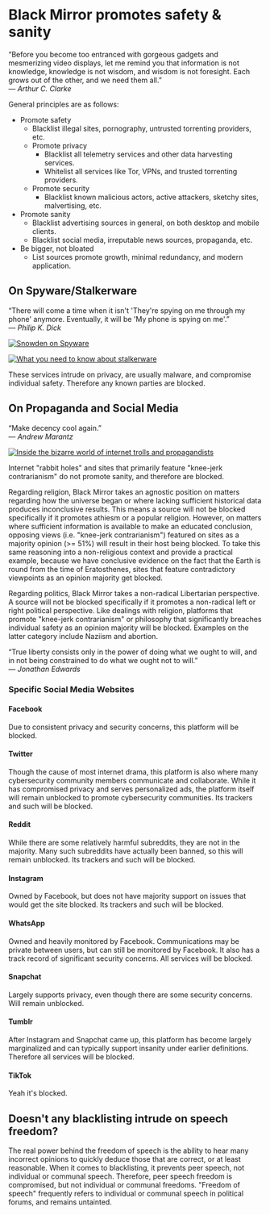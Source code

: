 # Black Mirror promotes safety & sanity

“Before you become too entranced with gorgeous gadgets and mesmerizing video displays, let me remind you that information is not knowledge, knowledge is not wisdom, and wisdom is not foresight. Each grows out of the other, and we need them all.”\
― _Arthur C. Clarke_

General principles are as follows:

- Promote safety
	- Blacklist illegal sites, pornography, untrusted torrenting providers, etc.
    - Promote privacy
		- Blacklist all telemetry services and other data harvesting services.
		- Whitelist all services like Tor, VPNs, and trusted torrenting providers.
    - Promote security
		- Blacklist known malicious actors, active attackers, sketchy sites, malvertising, etc.
- Promote sanity
	- Blacklist advertising sources in general, on both desktop and mobile clients.
	- Blacklist social media, irreputable news sources, propaganda, etc.
- Be bigger, not bloated
	- List sources promote growth, minimal redundancy, and modern application.

## On Spyware/Stalkerware

“There will come a time when it isn't 'They're spying on me through my phone' anymore. Eventually, it will be 'My phone is spying on me'.”\
― _Philip K. Dick_

[![Snowden on Spyware](https://res.cloudinary.com/marcomontalbano/image/upload/v1633709643/video_to_markdown/images/youtube--I5WjTTi67BE-c05b58ac6eb4c4700831b2b3070cd403.jpg)](https://www.youtube.com/watch?v=I5WjTTi67BE "Snowden on Spyware")

[![What you need to know about stalkerware](https://pi.tedcdn.com/r/s3.amazonaws.com/talkstar-photos/uploads/43595f89-1962-4904-8034-ee2d26971f7b/EvaGalperin_2019W-embed.jpg?op=%5E&c=1280%2C720&gravity=t&u%5Br%5D=2&u%5Bs%5D=0.5&u%5Ba%5D=0.8&u%5Bt%5D=0.03&quality=82&w=1280&h=720)](https://www.ted.com/talks/eva_galperin_what_you_need_to_know_about_stalkerware/transcript?language=en&utm_campaign=black_mirror&utm_medium=referral&utm_source=github_com_T145/black-mirror "What you need to know about stalkerware")

These services intrude on privacy, are usually malware, and compromise individual safety. Therefore any known parties are blocked.

## On Propaganda and Social Media

“Make decency cool again.”\
― _Andrew Marantz_

[![Inside the bizarre world of internet trolls and propagandists](https://pi.tedcdn.com/r/s3.amazonaws.com/talkstar-photos/uploads/db5bcc6b-ea54-4c76-a43a-1d0a5b5e5adc/AndrewMarantz_2019-embed.jpg?op=%5E&c=1280%2C720&gravity=t&u%5Br%5D=2&u%5Bs%5D=0.5&u%5Ba%5D=0.8&u%5Bt%5D=0.03&quality=82&w=1280&h=720)](https://www.ted.com/talks/eva_galperin_what_you_need_to_know_about_stalkerware/transcript?language=en&utm_campaign=black_mirror&utm_medium=referral&utm_source=github_com_T145/black-mirror "Inside the bizarre world of internet trolls and propagandists")

Internet "rabbit holes" and sites that primarily feature "knee-jerk contrarianism" do not promote sanity, and therefore are blocked.

Regarding religion, Black Mirror takes an agnostic position on matters regarding how the universe began or where lacking sufficient historical data produces inconclusive results.
This means a source will not be blocked specifically if it promotes athiesm or a popular religion.
However, on matters where sufficient information is available to make an educated conclusion, opposing views (i.e. "knee-jerk contrarianism") featured on sites as a majority opinion (>= 51%) will result in their host being blocked. To take this same reasoning into a non-religious context and provide a practical example, because we have conclusive evidence on the fact that the Earth is round from the time of Eratosthenes, sites that feature contradictory viewpoints as an opinion majority get blocked.

Regarding politics, Black Mirror takes a non-radical Libertarian perspective.
A source will not be blocked specifically if it promotes a non-radical left or right political perspective.
Like dealings with religion, platforms that promote "knee-jerk contrarianism" or philosophy that significantly breaches individual safety as an opinion majority will be blocked.
Examples on the latter category include Naziism and abortion.

“True liberty consists only in the power of doing what we ought to will, and in not being constrained to do what we ought not to will.”\
― _Jonathan Edwards_

### Specific Social Media Websites

#### Facebook

Due to consistent privacy and security concerns, this platform will be blocked.

#### Twitter

Though the cause of most internet drama, this platform is also where many cybersecurity community members communicate and collaborate.
While it has compromised privacy and serves personalized ads, the platform itself will remain unblocked to promote cybersecurity communities.
Its trackers and such will be blocked.

#### Reddit

While there are some relatively harmful subreddits, they are not in the majority. Many such subreddits have actually been banned, so this will remain unblocked.
Its trackers and such will be blocked.

#### Instagram

Owned by Facebook, but does not have majority support on issues that would get the site blocked. Its trackers and such will be blocked.

#### WhatsApp

Owned and heavily monitored by Facebook. Communications may be private between users, but can still be monitored by Facebook.
It also has a track record of significant security concerns. All services will be blocked.

#### Snapchat

Largely supports privacy, even though there are some security concerns. Will remain unblocked.

#### Tumblr

After Instagram and Snapchat came up, this platform has become largely marginalized and can typically support insanity under earlier definitions.
Therefore all services will be blocked.

#### TikTok

Yeah it's blocked.

## Doesn't any blacklisting intrude on speech freedom?

The real power behind the freedom of speech is the ability to hear many incorrect opinions to quickly deduce those that are correct, or at least reasonable.
When it comes to blacklisting, it prevents peer speech, not individual or communal speech. Therefore, peer speech freedom is compromised, but not individual or communal freedoms.
"Freedom of speech" frequently refers to individual or communal speech in political forums, and remains untainted.
